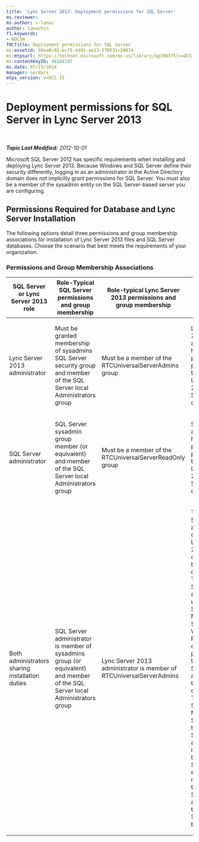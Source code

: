 ```yaml
---
title: 'Lync Server 2013: Deployment permissions for SQL Server'
ms.reviewer: 
ms.author: v-lanac
author: lanachin
f1.keywords:
- NOCSH
TOCTitle: Deployment permissions for SQL Server
ms:assetid: 56ea0c02-bcf5-4d45-aa13-570531c29074
ms:mtpsurl: https://technet.microsoft.com/en-us/library/Gg398375(v=OCS.15)
ms:contentKeyID: 48184197
ms.date: 07/23/2014
manager: serdars
mtps_version: v=OCS.15
---
```


<div data-xmlns="http://www.w3.org/1999/xhtml">

<div class="topic" data-xmlns="http://www.w3.org/1999/xhtml" data-msxsl="urn:schemas-microsoft-com:xslt" data-cs="http://msdn.microsoft.com/">

<div data-asp="http://msdn2.microsoft.com/asp">

# Deployment permissions for SQL Server in Lync Server 2013

</div>

<div id="mainSection">

<div id="mainBody">

<span> </span>

_**Topic Last Modified:** 2012-10-01_

Microsoft SQL Server 2012 has specific requirements when installing and deploying Lync Server 2013. Because Windows and SQL Server define their security differently, logging in as an administrator in the Active Directory domain does not implicitly grant permissions for SQL Server. You must also be a member of the sysadmin entity on the SQL Server-based server you are configuring.

<div>

## Permissions Required for Database and Lync Server Installation

The following options detail three permissions and group membership associations for installation of Lync Server 2013 files and SQL Server databases. Choose the scenario that best meets the requirements of your organization.

### Permissions and Group Membership Associations

<table>
<colgroup>
<col style="width: 25%" />
<col style="width: 25%" />
<col style="width: 25%" />
<col style="width: 25%" />
</colgroup>
<thead>
<tr class="header">
<th>SQL Server or Lync Server 2013 role</th>
<th>Role-Typical SQL Server permissions and group membership</th>
<th>Role-typical Lync Server 2013 permissions and group membership</th>
<th>Permissions outcome</th>
</tr>
</thead>
<tbody>
<tr class="odd">
<td><p>Lync Server 2013 administrator</p></td>
<td><p>Must be granted membership of sysadmins SQL Server security group and member of the SQL Server local Administrators group</p></td>
<td><p>Must be a member of the RTCUniversalServerAdmins group</p></td>
<td><p>Lync Server 2013 administrator has the proper permissions to install both Lync Server 2013 and SQL Server databases.</p></td>
</tr>
<tr class="even">
<td><p>SQL Server administrator</p></td>
<td><p>SQL Server sysadmin group member (or equivalent) and member of the SQL Server local Administrators group</p></td>
<td><p>Must be a member of the RTCUniversalServerReadOnly group</p></td>
<td><p>SQL Server administrator has the proper permissions to install both Lync Server 2013 and SQL Server databases.</p></td>
</tr>
<tr class="odd">
<td><p>Both administrators sharing installation duties</p></td>
<td><p>SQL Server administrator is member of sysadmins group (or equivalent) and member of the SQL Server local Administrators group</p></td>
<td><p>Lync Server 2013 administrator is member of RTCUniversalServerAdmins</p></td>
<td><p>The Lync Server 2013 administrator can install Lync Server 2013, but cannot install the databases. The SQL Server administrator uses the Lync Server Management Shell and Windows PowerShell cmdlets provided by the Lync Server 2013 administrator to install the databases. The Lync Server 2013 Management Shell used by the SQL Server administrator is installed on the Front End Server. This eliminates the need to install the Lync Server 2013 administrative tools on the SQL Server-based server.</p></td>
</tr>
</tbody>
</table>


</div>

</div>

<span> </span>

</div>

</div>

</div>

